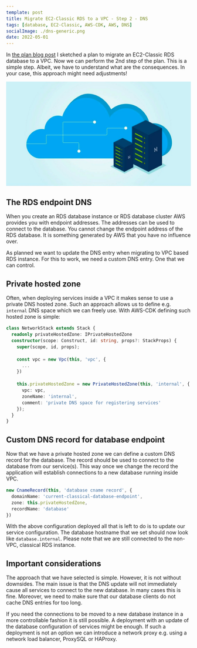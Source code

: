 ```yaml
---
template: post 
title: Migrate EC2-Classic RDS to a VPC - Step 2 - DNS
tags: [database, EC2-Classic, AWS-CDK, AWS, DNS]
socialImage: ./dns-generic.png 
date: 2022-05-01
---
```


In [the plan blog post](/migrating-ec2-classic-rds-to-vpc-plan) I sketched a plan to migrate an
EC2-Classic RDS database to a VPC. Now we can perform the 2nd step of the plan.
This is a simple step. Albeit, we have to understand what are the consequences.
In your case, this approach might need adjustments!

![](./dns-generic.png "DNS generic")

## The RDS endpoint DNS

When you create an RDS database instance or RDS database cluster AWS provides you with endpoint 
addresses. The addresses can be used to connect to the database. 
You cannot change the endpoint address of the RDS database. 
It is something generated by AWS that you have no influence over.

As planned we want to update the DNS entry when migrating to VPC based RDS instance.
For this to work, we need a custom DNS entry. One that we can control.

## Private hosted zone

Often, when deploying services inside a VPC it makes sense to use a private DNS hosted zone.
Such an approach allows us to define e.g. `internal` DNS space which we can freely use.
With AWS-CDK defining such hosted zone is simple:

```typescript
class NetworkStack extends Stack {
  readonly privateHostedZone: IPrivateHostedZone
  constructor(scope: Construct, id: string, props?: StackProps) {
    super(scope, id, props);
    
    const vpc = new Vpc(this, 'vpc', {
      ...
    })

    this.privateHostedZone = new PrivateHostedZone(this, 'internal', {
      vpc: vpc,
      zoneName: 'internal',
      comment: 'private DNS space for registering services'
    });
  }
}
```

## Custom DNS record for database endpoint

Now that we have a private hosted zone we can define a custom DNS record for the database.
The record should be used to connect to the database from our service(s). 
This way once we change the record the application will establish connections to a new database running
inside VPC.

```typescript
new CnameRecord(this, 'database cname record', {
  domainName: 'current-classical-database-endpoint',
  zone: this.privateHostedZone,
  recordName: 'database'
})
```

With the above configuration deployed all that is left to do is to update our service configuration.
The database hostname that we set should now look like `database.internal`. Please note that we are 
still connected to the non-VPC, classical RDS instance.

## Important considerations

The approach that we have selected is simple. However, it is not without downsides.
The main issue is that the DNS update will not immediately cause all services to connect to the new database.
In many cases this is fine. 
Moreover, we need to make sure that our database clients do not cache DNS entries for too long.

If you need the connections to be moved to a new database instance in a more controllable fashion it is still possible.
A deployment with an update of the database configuration of services might be enough. 
If such a deployment is not an option we can introduce a network proxy e.g. using a network load balancer, ProxySQL or HAProxy.   
